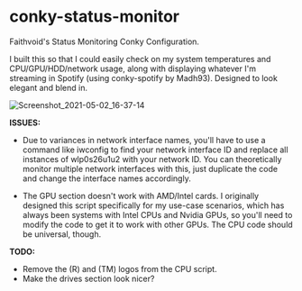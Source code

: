 # conky-status-monitor
Faithvoid's Status Monitoring Conky Configuration.

I built this so that I could easily check on my system temperatures and CPU/GPU/HDD/network usage, along with displaying whatever I'm streaming in Spotify (using conky-spotify by Madh93). Designed to look elegant and blend in.

![Screenshot_2021-05-02_16-37-14](https://user-images.githubusercontent.com/56975081/116826956-b368c800-ab64-11eb-9a1e-0ab20ab56358.png)

**ISSUES:**
- Due to variances in network interface names, you'll have to use a command like iwconfig to find your network interface ID and replace all instances of wlp0s26u1u2 with your network ID. You can theoretically monitor multiple network interfaces with this, just duplicate the code and change the interface names accordingly.

- The GPU section doesn't work with AMD/Intel cards. I originally designed this script specifically for my use-case scenarios, which has always been systems with Intel CPUs and Nvidia GPUs,  so you'll need to modify the code to get it to work with other GPUs. The CPU code should be universal, though.


**TODO:**
- Remove the (R) and (TM) logos from the CPU script.
- Make the drives section look nicer?
